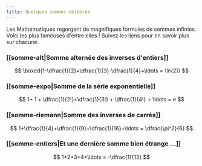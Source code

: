 ```yaml
---
title: Quelques sommes célèbres
---
```

Les Mathématiques regorgent de magnifiques formules de sommes infinies. Voici les plus fameuses d'entre elles ! Suivez les liens pour en savoir plus sur chacune.

### [[somme-alt|Somme alternée des inverses d'entiers]]
$$
\boxed{1-\dfrac{1}{2}+\dfrac{1}{3}-\dfrac{1}{4}+\ldots = \ln(2)}
$$
### [[somme-expo|Somme de la série exponentielle]]
$$
1+ 1 + \dfrac{1}{2!}+\dfrac{1}{3!} + \dfrac{1}{4!} + \ldots = e
$$
### [[somme-riemann|Somme des inverses de carrés]]
$$
1+\dfrac{1}{4}+\dfrac{1}{9}+\dfrac{1}{16}+\ldots = \dfrac{\pi^2}{6}
$$
### [[somme-entiers|Et une dernière somme bien étrange ...]]
$$
1+2+3+4+\ldots = -\dfrac{1}{12}
$$